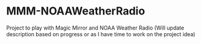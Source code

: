# MMM-NOAAWeatherRadio
Project to play with Magic Mirror and NOAA Weather Radio (Will update description based on progress or as I have time to work on the project idea)
